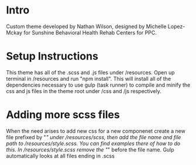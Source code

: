 # Intro

Custom theme developed by Nathan Wilson, designed by Michelle Lopez-Mckay for Sunshine Behavioral Health Rehab Centers for PPC.


# Setup Instructions

This theme has all of the .scss and .js files under /resources. Open up terminal in /resources and run "npm install". This will install all of the dependencies necessary to use gulp (task runner) to compile and minify the css and js files in the theme root under /css and /js respectively.


# Adding more scss files

When the need arises to add new css for a new componenet create a new file prefixed by "_" under /resources/scss, then add the file name and file path to /resources/style.scss. You can find examples there of how to do this. In /resources/style.scss remove the "_" before the file name. Gulp automatically looks at all files ending in .scss
